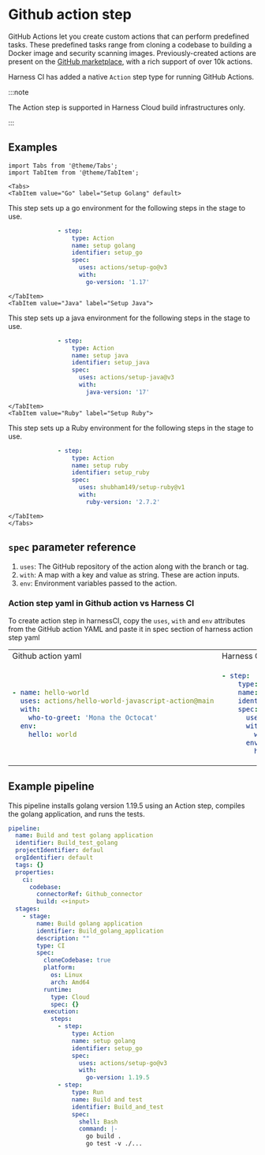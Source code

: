# Github action step

GitHub Actions let you create custom actions that can perform predefined tasks. These predefined tasks range from cloning a codebase to building a Docker image and security scanning images. Previously-created actions are present on the [GitHub marketplace](https://github.com/marketplace?type=actions), with a rich support of over 10k actions.

Harness CI has added a native `Action` step type for running GitHub Actions.

:::note

The Action step is supported in Harness Cloud build infrastructures only.

:::

## Examples

```mdx-code-block
import Tabs from '@theme/Tabs';
import TabItem from '@theme/TabItem';
```

```mdx-code-block
<Tabs>
<TabItem value="Go" label="Setup Golang" default>
```
This step sets up a go environment for the following steps in the stage to use.

```yaml
              - step:
                  type: Action
                  name: setup golang
                  identifier: setup_go
                  spec:
                    uses: actions/setup-go@v3
                    with:
                      go-version: '1.17'
```

```mdx-code-block
</TabItem>
<TabItem value="Java" label="Setup Java">
```

This step sets up a java environment for the following steps in the stage to use.

```yaml
              - step:
                  type: Action
                  name: setup java
                  identifier: setup_java
                  spec:
                    uses: actions/setup-java@v3
                    with:
                      java-version: '17'
```

```mdx-code-block
</TabItem>
<TabItem value="Ruby" label="Setup Ruby">
```

This step sets up a Ruby environment for the following steps in the stage to use.

```yaml
              - step:
                  type: Action
                  name: setup ruby
                  identifier: setup_ruby
                  spec:
                    uses: shubham149/setup-ruby@v1
                    with:
                      ruby-version: '2.7.2'
```

```mdx-code-block
</TabItem>
</Tabs>
```

## `spec` parameter reference

1. `uses`: The GitHub repository of the action along with the branch or tag.
2. `with`: A map with a key and value as string. These are action inputs.
3. `env`: Environment variables passed to the action.

### Action step yaml in Github action vs Harness CI

To create action step in harnessCI, copy the `uses`, `with` and `env` attributes from the GitHub action YAML and paste it in spec section of harness action step yaml

<table>
<tr>
<td> Github action yaml </td> <td> Harness CI Action step yaml </td>
</tr>
<tr>
<td>

```yaml
- name: hello-world
  uses: actions/hello-world-javascript-action@main
  with:
    who-to-greet: 'Mona the Octocat'
  env:
    hello: world
```

</td>
<td>

```yaml
- step:
    type: Action
    name: hello world
    identifier: hello_world
    spec:
      uses: actions/hello-world-javascript-action@main
      with:
        who-to-greet: 'Mona the Octocat'
      env:
        hello: world
```

</td>
</tr>
</table>

## Example pipeline

This pipeline installs golang version 1.19.5 using an Action step, compiles the golang application, and runs the tests.

```yaml
pipeline:
  name: Build and test golang application
  identifier: Build_test_golang
  projectIdentifier: defaul
  orgIdentifier: default
  tags: {}
  properties:
    ci:
      codebase:
        connectorRef: Github_connector
        build: <+input>
  stages:
    - stage:
        name: Build golang application
        identifier: Build_golang_application
        description: ""
        type: CI
        spec:
          cloneCodebase: true
          platform:
            os: Linux
            arch: Amd64
          runtime:
            type: Cloud
            spec: {}
          execution:
            steps:
              - step:
                  type: Action
                  name: setup golang
                  identifier: setup_go
                  spec:
                    uses: actions/setup-go@v3
                    with:
                      go-version: 1.19.5
              - step:
                  type: Run
                  name: Build and test
                  identifier: Build_and_test
                  spec:
                    shell: Bash
                    command: |-
                      go build .
                      go test -v ./...
```